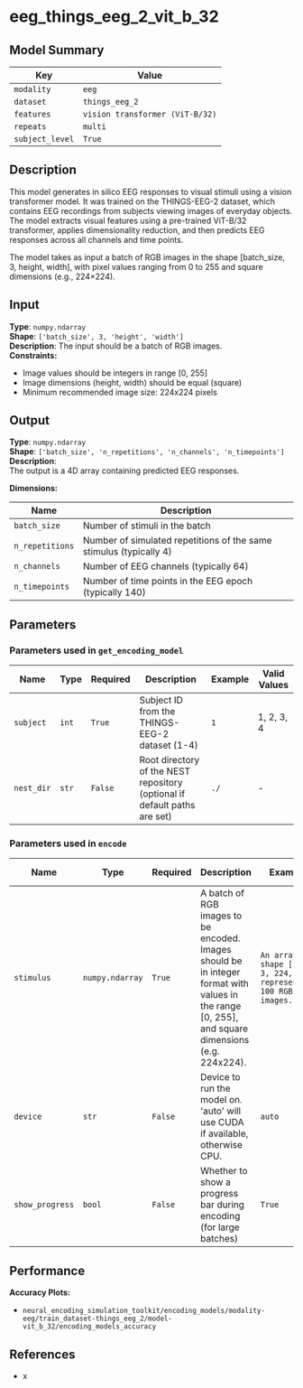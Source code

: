 # eeg_things_eeg_2_vit_b_32

## Model Summary

| Key | Value |
|-----|-------|
| `modality` | `eeg` |
| `dataset` | `things_eeg_2` |
| `features` | `vision transformer (ViT-B/32)` |
| `repeats` | `multi` |
| `subject_level` | `True` |

## Description

This model generates in silico EEG responses to visual stimuli using a vision transformer model.
It was trained on the THINGS-EEG-2 dataset, which contains EEG recordings from subjects viewing
images of everyday objects. The model extracts visual features using a pre-trained ViT-B/32
transformer, applies dimensionality reduction, and then predicts EEG responses across all channels
and time points.

The model takes as input a batch of RGB images in the shape [batch_size, 3, height, width], with pixel values ranging from 0 to 255 and square dimensions (e.g., 224×224).

## Input

**Type**: `numpy.ndarray`  
**Shape**: `['batch_size', 3, 'height', 'width']`  
**Description**: The input should be a batch of RGB images.  
**Constraints:**
- Image values should be integers in range [0, 255]
- Image dimensions (height, width) should be equal (square)
- Minimum recommended image size: 224x224 pixels

## Output

**Type**: `numpy.ndarray`  
**Shape**: `['batch_size', 'n_repetitions', 'n_channels', 'n_timepoints']`  
**Description**:  
The output is a 4D array containing predicted EEG responses.  

**Dimensions:**

| Name | Description |
|------|-------------|
| `batch_size` | Number of stimuli in the batch |
| `n_repetitions` | Number of simulated repetitions of the same stimulus (typically 4) |
| `n_channels` | Number of EEG channels (typically 64) |
| `n_timepoints` | Number of time points in the EEG epoch (typically 140) |

## Parameters

### Parameters used in `get_encoding_model`

| Name | Type | Required | Description | Example | Valid Values |
|------|------|----------|-------------|---------|---------------|
| `subject` | `int` | `True` | Subject ID from the THINGS-EEG-2 dataset (1-4) | `1` | 1, 2, 3, 4 |
| `nest_dir` | `str` | `False` | Root directory of the NEST repository (optional if default paths are set) | `./` | - |

### Parameters used in `encode`

| Name | Type | Required | Description | Example | Valid Values |
|------|------|----------|-------------|---------|---------------|
| `stimulus` | `numpy.ndarray` | `True` | A batch of RGB images to be encoded. Images should be in integer format with values in the range [0, 255], and square dimensions (e.g. 224x224). | `An array of shape [100, 3, 224, 224] representing 100 RGB images.` | - |
| `device` | `str` | `False` | Device to run the model on. 'auto' will use CUDA if available, otherwise CPU. | `auto` | cpu, cuda, auto |
| `show_progress` | `bool` | `False` | Whether to show a progress bar during encoding (for large batches) | `True` | - |

## Performance

**Accuracy Plots:**
- `neural_encoding_simulation_toolkit/encoding_models/modality-eeg/train_dataset-things_eeg_2/model-vit_b_32/encoding_models_accuracy`

## References

- x
